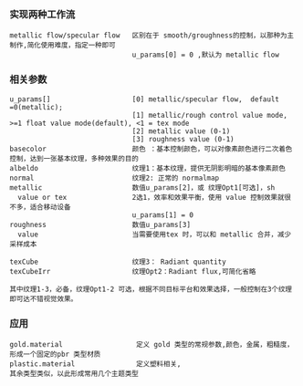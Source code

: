 ### 实现两种工作流
    metallic flow/specular flow   区别在于 smooth/groughness的控制，以那种为主制作,简化使用难度，指定一种即可
                                  u_params[0] = 0 ,默认为 metallic flow
                               
 
### 相关参数 
    u_params[]                    [0] metallic/specular flow,  default =0(metallic);
                                  [1] metallic/rough control value mode, >=1 float value mode(default), <1 = tex mode 
                                  [2] metallic value (0-1) 
                                  [3] roughness value (0-1)
    basecolor                     颜色 ：基本控制颜色，可以对像素颜色进行二次着色控制，达到一张基本纹理，多种效果的目的
    albeldo                       纹理1：基本纹理，提供无阴影明暗的基本像素颜色
    normal                        纹理2: 正常的 normalmap
    metallic                      数值u_params[2]，或 纹理Opt1[可选]，sh
      value or tex                2选1，效率和效果平衡，使用 value 控制效果就很不多，适合移动设备    
                                  u_params[1] = 0
    roughness                     数值u_params[3]  
      value                       当需要使用tex 时，可以和 metallic 合并，减少采样成本

    texCube                       纹理3： Radiant quantity
    texCubeIrr                    纹理Opt2：Radiant flux,可简化省略

    其中纹理1-3，必备，纹理Opt1-2 可选，根据不同目标平台和效果选择，一般控制在3个纹理即可达不错视觉效果。

    
### 应用
    gold.material                  定义 gold 类型的常规参数,颜色，金属，粗糙度，形成一个固定的pbr 类型材质
    plastic.material               定义塑料相关,
    其余类型类似，以此形成常用几个主题类型




